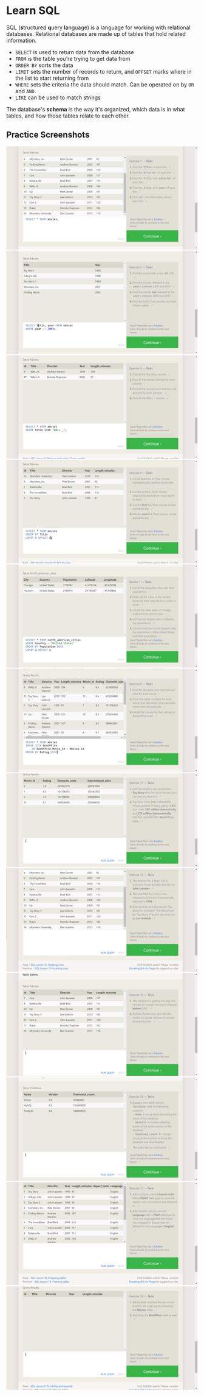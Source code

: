 # Learn SQL

SQL (**s**tructured **q**uery **l**anguage) is a language for working with relational databases. Relational databases are made up of tables that hold related information.

- `SELECT` is used to return data from the database
- `FROM` is the table you're trying to get data from
- `ORDER BY` sorts the data
- `LIMIT` sets the number of records to return, and `OFFSET` marks where in the list to start returning from
- `WHERE` sets the criteria the data should match. Can be operated on by `OR` and `AND`.
- `LIKE` can be used to match strings

The database's **schema** is the way it's organized, which data is in what tables, and how those tables relate to each other.

## Practice Screenshots

![SQL Practice 1](../img/sql-practice-01.png)
![SQL Practice 2](../img/sql-practice-02.png)
![SQL Practice 3](../img/sql-practice-03.png)
![SQL Practice 4](../img/sql-practice-04.png)
![SQL Practice 5](../img/sql-practice-05.png)
![SQL Practice 6](../img/sql-practice-06.png)
![SQL Practice 13](../img/sql-practice-13.png)
![SQL Practice 14](../img/sql-practice-14.png)
![SQL Practice 15](../img/sql-practice-15.png)
![SQL Practice 16](../img/sql-practice-16.png)
![SQL Practice 17](../img/sql-practice-17.png)
![SQL Practice 18](../img/sql-practice-18.png)
